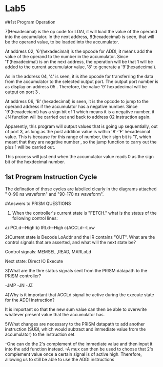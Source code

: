 Lab5
====
##1st Program Operation

7(Hexadecimal) is the op code for LDAI, it will load the value of the operand into the accumulator. In the next address, 8(hexadecimal) is seen, that will be the operand value, to be loaded into the accumulator. 

At address 02, '6'(hexadecimal) is the opcode for ADDI, it means add the value of the operand to the number in the accumulator. Since '1'(hexadecimal) is on the next address, the operation will be that 1 will be added to the current accumulator value, '8' to generate a '9'(hexadecimal).

As in the address 04, '4' is seen, it is ithe opcode for transferring the data from the accumulator to the selected output port. The output port number is as display on address 05 . Therefore, the value '9' hexadecimal will be output on port 3 .

At address 06, 'B' (hexadecimal) is seen, it is the opcode to jump to the operand address if the accumulator has a negative number. Since '9'(hexadeciaml) has a sign bit of 1 which means it is a negative number, it JN function will be carried out and back to address 02 instruction again.

Apparently, this program will output values that is going up sequentially, out of port 3, as long as the post addition value is within '8'-'F' hexadecimal value. This is because for this range of number, their sign bit is '1', which meant that they are negative number , so the jump function to carry out the plus 1 will be carried out.

This process will just end when the accumulator value reads 0 as the sign bit of the hexdecimal number.

## 1st Program Instruction Cycle 
The defination of those cycles are labelled clearly in the diagrams attached " 0-90 ns waveform" and "90-170 ns waveform".

#Answers to PRISM QUESTIONS

1) When the controller's current state is "FETCH." what is the status of the following control lines:

a) PCLd--High
b) IRLd--High
c)ACCLd--Low

2)Current state is Decode LoAddr and the IR contains "OUT". What are the control signals that are asserted, and what will the next state be? 

Control signals: MEMSEL ,READ, MARLoLd 

Next state: Direct IO Execute

3)What are the thre status signals sent from the PRISM datapath to the PRISM controller?

-JMP
-JN
-JZ

4)Why is it important that ACCLd signal be active during the execute state for the ADDI instruction?

It is important so that the new sum value can then be able to overwrite whatever present value that the accumulator has.

5)What changes are necessary to the PRISM datapath to add another instruction (SUBI, which would subtract and immediate value from the accumulator) to the instruction set. 

-One can do the 2's complement of the immediate value and then input it into the add function instead.
-A mux can then be used to choose that 2's complement value once a certain signal is of active high. Therefore, allowing us to still be able to use the ADDI instructions
